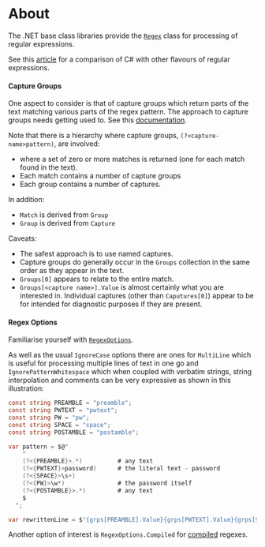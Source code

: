 # About

The .NET base class libraries provide the [`Regex`][regex] class for processing of regular expressions.

See this [article][regex-comparison] for a comparison of C# with other flavours of regular expressions.

#### Capture Groups

One aspect to consider is that of capture groups which return parts of the text matching various parts of the regex pattern. The approach to capture groups needs getting used to. See this [documentation][capture].

Note that there is a hierarchy where capture groups, `(?<capture-name>pattern)`, are involved:

- where a set of zero or more matches is returned (one for each match found in the text).
- Each match contains a number of capture groups
- Each group contains a number of captures.

In addition:

- `Match` is derived from `Group`
- `Group` is derived from `Capture`

Caveats:

- The safest approach is to use named captures.
- Capture groups do generally occur in the `Groups` collection in the same order as they appear in the text.
- `Groups[0]` appears to relate to the entire match.
- `Groups[<capture name>].Value` is almost certainly what you are interested in. Individual captures (other than `Caputures[0]`) appear to be for intended for diagnostic purposes if they are present.

#### Regex Options

Familiarise yourself with [`RegexOptions`][regex-options].

As well as the usual `IgnoreCase` options there are ones for `MultiLine` which is useful for processing multiple lines of text in one go and `IgnorePatternWhitespace` which when coupled with verbatim strings, string interpolation and comments can be very expressive as shown in this illustration:

```csharp
const string PREAMBLE = "preamble";
const string PWTEXT = "pwtext";
const string PW = "pw";
const string SPACE = "space";
const string POSTAMBLE = "postamble";

var pattern = $@"
    ^
    (?<{PREAMBLE}>.*)          # any text
    (?<{PWTEXT}>password)      # the literal text - password
    (?<{SPACE}>\s+)
    (?<{PW}>\w*)               # the password itself
    (?<{POSTAMBLE}>.*)         # any text
    $
  ";

var rewrittenLine = $"{grps[PREAMBLE].Value}{grps[PWTEXT].Value}{grps[SPACE].Value}{mask}{grps[POSTAMBLE].Value}";
```

Another option of interest is `RegexOptions.Compiled` for [compiled][regex-compilation] regexes.

[regular-expressions]: https://docs.microsoft.com/en-us/dotnet/standard/base-types/regular-expression-language-quick-reference
[regex]: https://docs.microsoft.com/en-us/dotnet/api/system.text.regularexpressions.regex?view=netcore-3.1
[so-groups-and-captures]: https://stackoverflow.com/questions/3320823/whats-the-difference-between-groups-and-captures-in-net-regular-expression
[regex-comparison]: https://en.wikipedia.org/wiki/Comparison_of_regular-expression_engines
[capture]: https://docs.microsoft.com/en-us/dotnet/api/system.text.regularexpressions.capturecollection?view=netcore-3.1
[regex-options]: https://docs.microsoft.com/en-us/dotnet/api/system.text.regularexpressions.regexoptions?view=netcore-3.1
[regex-compilation]: https://docs.microsoft.com/en-us/dotnet/standard/base-types/best-practices
